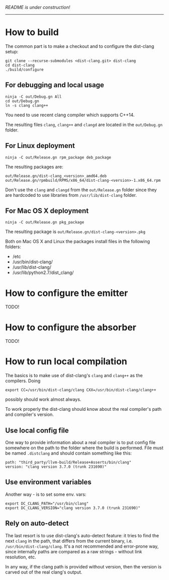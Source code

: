 *README is under construction!*

---

# How to build

The common part is to make a checkout and to configure the dist-clang setup:

    git clone --recurse-submodules <dist-clang.git> dist-clang
    cd dist-clang
    ./build/configure

## For debugging and local usage

    ninja -C out/Debug.gn All
    cd out/Debug.gn
    ln -s clang clang++

You need to use recent clang compiler which supports C++14.

The resulting files `clang`, `clang++` and `clangd` are located in the `out/Debug.gn` folder.

## For Linux deployment

    ninja -C out/Release.gn rpm_package deb_package

The resulting packages are:

    out/Release.gn/dist-clang_<version>_amd64.deb
    out/Release.gn/rpmbuild/RPMS/x86_64/dist-clang-<version>-1.x86_64.rpm

Don't use the `clang` and `clangd` from the `out/Release.gn` folder since they are hardcoded to use libraries from `/usr/lib/dist-clang` folder.

## For Mac OS X deployment

    ninja -C out/Release.gn pkg_package

The resulting package is `out/Release.gn/dist-clang-<version>.pkg`

Both on Mac OS X and Linux the packages install files in the following folders:
  - /etc
  - /usr/bin/dist-clang/
  - /usr/lib/dist-clang/
  - /usr/lib/python2.7/dist_clang/

# How to configure the emitter

TODO!

# How to configure the absorber

TODO!

# How to run local compilation

The basics is to make use of dist-clang's `clang` and `clang++` as the compilers. Doing

    export CC=/usr/bin/dist-clang/clang CXX=/usr/bin/dist-clang/clang++

possibly should work almost always.

To work properly the dist-clang should know about the real compiler's path and compiler's version.

## Use local config file

One way to provide information about a real compiler is to put config file somewhere on the path to the folder where the build is performed. File must be named `.distclang` and should contain something like this:

    path: "third_party/llvm-build/Release+Asserts/bin/clang"
    version: "clang version 3.7.0 (trunk 231690)"

## Use environment variables

Another way - is to set some env. vars:

    export DC_CLANG_PATH="/usr/bin/clang"
    export DC_CLANG_VERSION="clang version 3.7.0 (trunk 231690)"

## Rely on auto-detect

The last resort is to use dist-clang's auto-detect feature: it tries to find the next `clang` in the path, that differs from the current binary, i.e. `/usr/bin/dist-clang/clang`. It's a not recommended and error-prone way, since internally paths are compared as a raw strings - without link resolution, etc.

In any way, if the clang path is provided without version, then the version is carved out of the real clang's output.
